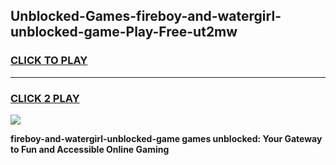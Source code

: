 
## Unblocked-Games-fireboy-and-watergirl-unblocked-game-Play-Free-ut2mw
<h3>
<a href="https://premium76.site?title=fireboy-and-watergirl-unblocked-game&ref=12A">CLICK TO PLAY</a></h3>
<hr>

<h3>
<a href="https://premium76.site?title=fireboy-and-watergirl-unblocked-game&ref=12A">CLICK 2 PLAY</a>
  
</h3>

<a href="https://premium76.site?title=fireboy-and-watergirl-unblocked-game&ref=12A"><img src="https://clearcache.store/games.png"></a>


**fireboy-and-watergirl-unblocked-game games unblocked: Your Gateway to Fun and Accessible Online Gaming**
